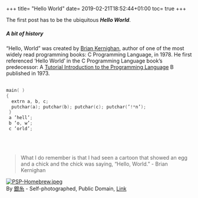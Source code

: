 +++
title= "Hello World"
date= 2019-02-21T18:52:44+01:00
toc= true
+++

The first post has to be the ubiquitous  ***Hello World***. 

##### A bit of history
“Hello, World” was created by [Brian Kernighan](https://www.cs.princeton.edu/~bwk/), author of one of the most widely read programming books: C Programming Language, in 1978. He first referenced ‘Hello World’ in the C Programming Language book’s predecessor: A [Tutorial Introduction to the Programming Language](https://www.bell-labs.com/usr/dmr/www/btut.pdf) B published in 1973.
<br/><br/>

```c
main( )
{
  extrn a, b, c;
  putchar(a); putchar(b); putchar(c); putchar(’!*n’);
 }
 a ’hell’;
 b ’o, w’;
 c ’orld’;
```

<br/><br/>


>  What I do remember is that I had seen a cartoon that showed an egg and a chick and the chick was saying, “Hello, World.”   - Brian Kernighan






<p><a href="https://commons.wikimedia.org/wiki/File:PSP-Homebrew.jpeg#/media/File:PSP-Homebrew.jpeg"><img src="https://upload.wikimedia.org/wikipedia/commons/thumb/8/8c/PSP-Homebrew.jpeg/1200px-PSP-Homebrew.jpeg" alt="PSP-Homebrew.jpeg"></a><br>By <a href="//commons.wikimedia.org/w/index.php?title=User:%E9%8A%80%E7%B3%B8&amp;action=edit&amp;redlink=1" class="new" title="User:銀糸 (page does not exist)">銀糸</a> - <span class="int-own-work">Self-photographed</span>, Public Domain, <a href="https://commons.wikimedia.org/w/index.php?curid=3133165">Link</a></p>